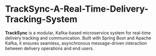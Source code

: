 # TrackSync-A-Real-Time-Delivery-Tracking-System
**TrackSync** is a modular, Kafka-based microservice system for real-time delivery tracking and communication. Built with Spring Boot and Apache Kafka, it ensures seamless, asynchronous message-driven interaction between delivery operations and end users.
